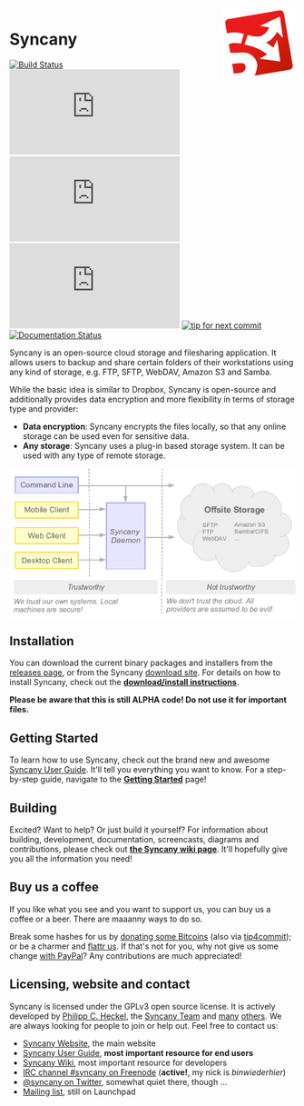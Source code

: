 <img src="gradle/resources/syncany-logo.png" align="right" />

Syncany
=======
[![Build Status](https://travis-ci.org/syncany/syncany.svg?branch=master)](https://travis-ci.org/syncany/syncany) [![Coverage Status](https://api.syncany.org/badge/coverage.php)](https://syncany.org/reports/coverage/) [![Test Status](https://api.syncany.org/badge/tests.php)](https://syncany.org/reports/tests/) [![Lines of Code](https://api.syncany.org/badge/lines.php)](https://syncany.org/reports/cloc.xml) [![tip for next commit](http://tip4commit.com/projects/822.svg)](http://tip4commit.com/github/syncany/syncany) [![Documentation Status](https://readthedocs.org/projects/syncany/badge/?version=latest)](https://readthedocs.org/projects/syncany/?badge=latest)

Syncany is an open-source cloud storage and filesharing application. It allows
users to backup and share certain folders of their workstations using any kind
of storage, e.g. FTP, SFTP, WebDAV, Amazon S3 and Samba.

While the basic idea is similar to Dropbox, Syncany is
open-source and additionally provides data encryption and more flexibility in
terms of storage type and provider:

- **Data encryption**: Syncany encrypts the files locally, so that any online
  storage can be used even for sensitive data.  
- **Any storage**: Syncany uses a plug-in based storage system. It can
  be used with any type of remote storage.

<img src="gradle/resources/what-is-syncany.png" align="center" />

Installation
------------
You can download the current binary packages and installers from the [releases page](https://github.com/syncany/syncany/releases), or from the Syncany [download site](https://www.syncany.org/dist/releases/?C=M;O=D). For details on how to install Syncany, check out the **[download/install instructions](http://syncany.readthedocs.org/en/latest/installation.html)**.

**Please be aware that this is still ALPHA code! Do not use it for important files.**

Getting Started
---------------
To learn how to use Syncany, check out the brand new and awesome [Syncany User Guide](http://syncany.readthedocs.org/). It'll tell you everything you want to know. For a step-by-step guide, navigate to the **[Getting Started](http://syncany.readthedocs.org/en/latest/getting_started.html)** page!

Building
--------
Excited? Want to help? Or just build it yourself? For information about building, development, documentation, screencasts, diagrams and contributions, please check out **[the Syncany wiki page](https://github.com/syncany/syncany/wiki)**. It'll hopefully give you all the information you need!

Buy us a coffee
---------------
If you like what you see and you want to support us, you can buy us a coffee or a beer. There are maaanny ways to do so.

Break some hashes for us by [donating some Bitcoins](https://blockchain.info/address/1626wjrw3uWk9adyjCfYwafw4sQWujyjn8) (also via [tip4commit](http://tip4commit.com/github/syncany/syncany)); or be a charmer and [flattr us](https://flattr.com/thing/290043/Syncany). If that's not for you, why not give us some change [with PayPal](http://www.syncany.org/donate.html)? Any contributions are much appreciated! 
 
Licensing, website and contact
------------------------------
Syncany is licensed under the GPLv3 open source license. It is actively developed by [Philipp C. Heckel](http://blog.philippheckel.com/), the [Syncany Team](https://github.com/orgs/syncany/teams/syncany-team) and [many](AUTHORS.md) [others](https://github.com/syncany/syncany/graphs/contributors). We are always looking for people to join or help out. Feel free to contact us:

- [Syncany Website](https://www.syncany.org/), the main website
- [Syncany User Guide](http://syncany.readthedocs.org/), **most important resource for end users**
- [Syncany Wiki](https://github.com/syncany/syncany/wiki), most important resource for developers
- [IRC channel #syncany on Freenode](https://webchat.freenode.net/?channels=syncany) (**active!**, my nick is *binwiederhier*)
- [@syncany on Twitter](https://twitter.com/#!/syncany), somewhat quiet there, though ...
- [Mailing list](https://launchpad.net/~syncany-team), still on Launchpad

